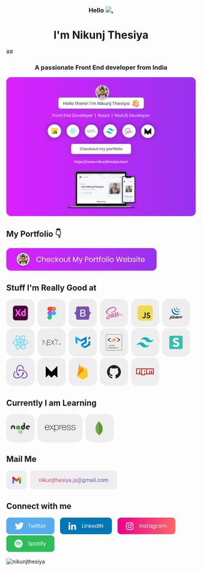 <h3 align="center">Hello <img src="https://media.giphy.com/media/hvRJCLFzcasrR4ia7z/giphy.gif" width="25px">,</h3>
<h1 align="center">I'm Nikunj Thesiya</h1>
## <h3 align="center">A passionate Front End developer from India</h3>

<a href="https://www.nikunjthesiya.tech/" target="_blank"><img src="https://github.com/NikunjThesiya/NikunjThesiya/blob/main/Images/nikunjthesiyabanner.png" alt="Nikunj Thesiya GitHub header image"></a>

## My Portfolio 👇

<p><a href="https://www.nikunjthesiya.tech/"><img src="https://github.com/NikunjThesiya/NikunjThesiya/blob/main/Images/checkoutimage.png" width=400></a></p>

## Stuff I'm Really Good at

<p align="left"><img src="https://github.com/NikunjThesiya/NikunjThesiya/blob/main/Images/adobexd.png" height=75> &nbsp;<img src="https://github.com/NikunjThesiya/NikunjThesiya/blob/main/Images/figma.png" height=75> &nbsp;<img src="https://github.com/NikunjThesiya/NikunjThesiya/blob/main/Images/bootstrap.png" height=75> &nbsp;<img src="https://github.com/NikunjThesiya/NikunjThesiya/blob/main/Images/sass.png" height=75> &nbsp;<img src="https://github.com/NikunjThesiya/NikunjThesiya/blob/main/Images/javascript.png" height=75> &nbsp;<img src="https://github.com/NikunjThesiya/NikunjThesiya/blob/main/Images/jquery.png" height=75> &nbsp;<img src="https://github.com/NikunjThesiya/NikunjThesiya/blob/main/Images/react.png" height=75> &nbsp;<img src="https://github.com/NikunjThesiya/NikunjThesiya/blob/main/Images/nextjs.png" height=75> &nbsp;<img src="https://github.com/NikunjThesiya/NikunjThesiya/blob/main/Images/materialui.png" height=75> &nbsp;<img src="https://github.com/NikunjThesiya/NikunjThesiya/blob/main/Images/styled-components.png" height=75> &nbsp;<img src="https://github.com/NikunjThesiya/NikunjThesiya/blob/main/Images/tailwindcss.png" height=75> &nbsp;<img src="https://github.com/NikunjThesiya/NikunjThesiya/blob/main/Images/semanticui.png" height=75> &nbsp;<img src="https://github.com/NikunjThesiya/NikunjThesiya/blob/main/Images/redux.png" height=75> &nbsp;<img src="https://github.com/NikunjThesiya/NikunjThesiya/blob/main/Images/framer.png" height=75> &nbsp;<img src="https://github.com/NikunjThesiya/NikunjThesiya/blob/main/Images/firebase.png" height=75> &nbsp;<img src="https://github.com/NikunjThesiya/NikunjThesiya/blob/main/Images/github.png" height=75> &nbsp;<img src="https://github.com/NikunjThesiya/NikunjThesiya/blob/main/Images/npm.png" height=75></p>

## Currently I am Learning

<p align="left"><img src="https://github.com/NikunjThesiya/NikunjThesiya/blob/main/Images/nodejs.png" height=75> &nbsp;<img src="https://github.com/NikunjThesiya/NikunjThesiya/blob/main/Images/express.png" height=75> &nbsp;<img src="https://github.com/NikunjThesiya/NikunjThesiya/blob/main/Images/mongodb.png" height=75></p>

## Mail Me

<p align="left"><img src="https://github.com/NikunjThesiya/NikunjThesiya/blob/main/Images/gmail.png" height=50> &nbsp;<a href="mailto:nikunjthesiya.js@gmail.com" align="left"><img src="https://github.com/NikunjThesiya/NikunjThesiya/blob/main/Images/mail.png" height=50></a></p>

## Connect with me

<p>
  <a href="https://twitter.com/NikunjThesiya2"><img src="https://github.com/NikunjThesiya/NikunjThesiya/blob/main/Images/twitterlogo.png" height=44></a> &nbsp; &nbsp;<a href="https://www.linkedin.com/in/nikunjthesiya/"><img src="https://github.com/NikunjThesiya/NikunjThesiya/blob/main/Images/linkedinlogo.png" height=44></a> &nbsp; &nbsp;<a href="https://www.instagram.com/ll_nikunj.thesiya_ll/"><img src="https://github.com/NikunjThesiya/NikunjThesiya/blob/main/Images/instagramlogo.png" height=44></a> &nbsp; &nbsp;<a href="https://open.spotify.com/user/31crz5k4dzevnbmicr5lcng6pdne?si=1edb9d19cd7e4461"><img src="https://github.com/NikunjThesiya/NikunjThesiya/blob/main/Images/spotifylogo.png" height=44></a>

</p>

<p align="left"> <img src="https://komarev.com/ghpvc/?username=nikunjthesiya&label=Profile%20views&color=0e75b6&style=flat" alt="nikunjthesiya" /> </p>



<!---
NikunjThesiya/NikunjThesiya is a ✨ special ✨ repository because its `README.md` (this file) appears on your GitHub profile.
You can click the Preview link to take a look at your changes.
--->
